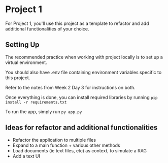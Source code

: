 # Project 1

For Project 1, you'll use this project as a template to refactor and add additional functionalities of your choice.

## Setting Up
The recommended practice when working with project locally is to set up a virtual environment.

You should also have .env file containing environment variables specific to this project.

Refer to the notes from Week 2 Day 3 for instructions on both.

Once everything is done, you can install required libraries by running `pip install -r requirements.txt`

To run the app, simply run `py app.py`

## Ideas for refactor and additional functionalities
- Refactor the application to multiple files 
- Expand to a main function + various other methods
- Load documents (ie text files, etc) as context, to simulate a RAG
- Add a text UI